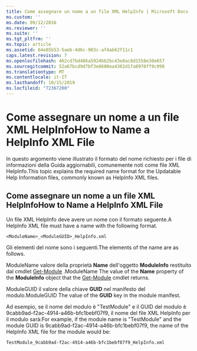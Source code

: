 ```yaml
---
title: Come assegnare un nome a un file XML HelpInfo | Microsoft Docs
ms.custom: ''
ms.date: 09/12/2016
ms.reviewer: ''
ms.suite: ''
ms.tgt_pltfrm: ''
ms.topic: article
ms.assetid: 64e85b53-5aeb-4d6c-903c-af4ab62f11c1
caps.latest.revision: 7
ms.openlocfilehash: 462cd7bd486a5924bb2bc43e0ac8d1558e30e657
ms.sourcegitcommit: 52a67bcd9d7bf3e8600ea4302d1fa8970ff9c998
ms.translationtype: MT
ms.contentlocale: it-IT
ms.lasthandoff: 10/15/2019
ms.locfileid: "72367200"
---
```

# <a name="how-to-name-a-helpinfo-xml-file"></a><span data-ttu-id="690de-102">Come assegnare un nome a un file XML HelpInfo</span><span class="sxs-lookup"><span data-stu-id="690de-102">How to Name a HelpInfo XML File</span></span>

<span data-ttu-id="690de-103">In questo argomento viene illustrato il formato del nome richiesto per i file di informazioni della Guida aggiornabili, comunemente noti come file XML HelpInfo.</span><span class="sxs-lookup"><span data-stu-id="690de-103">This topic explains the required name format for the Updatable Help Information files, commonly known as HelpInfo XML files.</span></span>

## <a name="how-to-name-a-helpinfo-xml-file"></a><span data-ttu-id="690de-104">Come assegnare un nome a un file XML HelpInfo</span><span class="sxs-lookup"><span data-stu-id="690de-104">How to Name a HelpInfo XML File</span></span>

<span data-ttu-id="690de-105">Un file XML HelpInfo deve avere un nome con il formato seguente.</span><span class="sxs-lookup"><span data-stu-id="690de-105">A HelpInfo XML file must have a name with the following format.</span></span>

`<ModuleName>_<ModuleGUID>_HelpInfo.xml`

<span data-ttu-id="690de-106">Gli elementi del nome sono i seguenti.</span><span class="sxs-lookup"><span data-stu-id="690de-106">The elements of the name are as follows.</span></span>

<span data-ttu-id="690de-107">ModuleName valore della proprietà **Name** dell'oggetto **ModuleInfo** restituito dal cmdlet [Get-Module](/powershell/module/Microsoft.PowerShell.Core/Get-Module) .</span><span class="sxs-lookup"><span data-stu-id="690de-107">ModuleName The value of the **Name** property of the **ModuleInfo** object that the [Get-Module](/powershell/module/Microsoft.PowerShell.Core/Get-Module) cmdlet returns.</span></span>

<span data-ttu-id="690de-108">ModuleGUID il valore della chiave **GUID** nel manifesto del modulo.</span><span class="sxs-lookup"><span data-stu-id="690de-108">ModuleGUID The value of the **GUID** key in the module manifest.</span></span>

<span data-ttu-id="690de-109">Ad esempio, se il nome del modulo è "TestModule" e il GUID del modulo è 9cabb9ad-f2ac-4914-a46b-bfc1bebf07f9, il nome del file XML HelpInfo per il modulo sarà:</span><span class="sxs-lookup"><span data-stu-id="690de-109">For example, if the module name is "TestModule" and the module GUID is 9cabb9ad-f2ac-4914-a46b-bfc1bebf07f9, the name of the HelpInfo XML file for the module would be:</span></span>

`TestModule_9cabb9ad-f2ac-4914-a46b-bfc1bebf07f9_HelpInfo.xml`